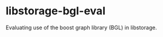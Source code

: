libstorage-bgl-eval
===================

Evaluating use of the boost graph library (BGL) in libstorage.
